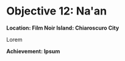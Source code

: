 # Objective 12: Na'an
**Location: Film Noir Island: Chiaroscuro City**  

Lorem

**Achievement: Ipsum**
<!--stackedit_data:
eyJoaXN0b3J5IjpbMTcwODk4NDc2OSwtMjAxMDE5MjYzXX0=
-->